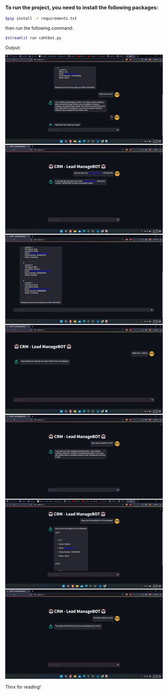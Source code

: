 ### To run the project, you need to install the following packages:
```bash
$pip install -r requirements.txt
```
then run the following command:
```bash
$streamlit run cahtbot.py
```

Output:

![Chatbot_flow](output\chatbot_flow.jpeg)
![Adding New Lead](output\add.jpeg)
![Result](output\addresult.jpeg)
![Deleting Lead](output\delete.jpeg)
![Intro](output\hi.jpeg)
![Retrieve Lead Details](output\show_db.jpeg)
![Updating Lead Details](output\update.jpeg)

Thnx for reading!
